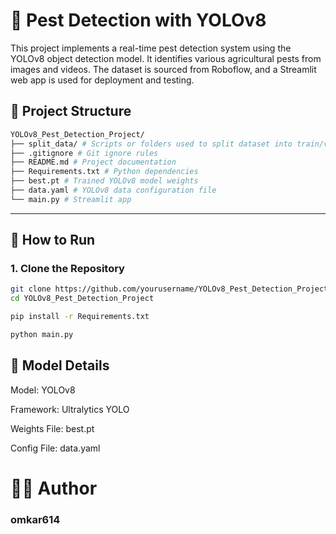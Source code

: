 

# 🐛 Pest Detection with YOLOv8

This project implements a real-time pest detection system using the YOLOv8 object detection model. It identifies various agricultural pests from images and videos. The dataset is sourced from Roboflow, and a Streamlit web app is used for deployment and testing.

## 📁 Project Structure
```bash
YOLOv8_Pest_Detection_Project/
├── split_data/ # Scripts or folders used to split dataset into train/val/test
├── .gitignore # Git ignore rules
├── README.md # Project documentation
├── Requirements.txt # Python dependencies
├── best.pt # Trained YOLOv8 model weights
├── data.yaml # YOLOv8 data configuration file
└── main.py # Streamlit app
```


---

## 🚀 How to Run

### 1. Clone the Repository
```bash
git clone https://github.com/yourusername/YOLOv8_Pest_Detection_Project.git
cd YOLOv8_Pest_Detection_Project

pip install -r Requirements.txt

python main.py

```

## 🧠 Model Details
Model: YOLOv8

Framework: Ultralytics YOLO

Weights File: best.pt

Config File: data.yaml

# 🧑‍💻 Author
### omkar614 
